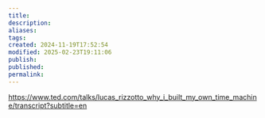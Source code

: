 ```yaml
---
title: 
description: 
aliases: 
tags: 
created: 2024-11-19T17:52:54
modified: 2025-02-23T19:11:06
publish: 
published: 
permalink: 
---
```


https://www.ted.com/talks/lucas_rizzotto_why_i_built_my_own_time_machine/transcript?subtitle=en
